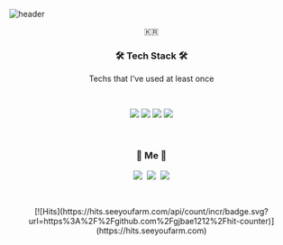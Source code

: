 
 
![header](https://capsule-render.vercel.app/api?type=soft&color=auto&height=150&section=header&text=SeungwonJo&fontSize=70&animation=twinkling)
  

  <p align="center">🇰🇷</p>
  
<h3 align="center">🛠 Tech Stack 🛠</h3>

<p align="center"> Techs that I've used at least once </p>

<br />
<p align="center">
  <img src="https://img.shields.io/badge/HTML-E34F26?style=flat-square&logo=HTML5&logoColor=white"/>
  <img src="https://img.shields.io/badge/CSS-1572B6?style=flat-square&logo=CSS3&logoColor=white"/>
  <img src="https://img.shields.io/badge/Javascript-F7DF1E?style=flat-square&logo=JavaScript&logoColor=black"/>
  <img src="https://img.shields.io/badge/React-239120?style=flat-square&logo=React&logoColor=white"/>
  </p>
  <br/>
  
<h3 align="center"> 🧸 Me 🧸 </h3>
<p align="center">
  <a href="https://velog.io/@frontjsw"><img src="https://img.shields.io/badge/Tech%20Blog-11B48A?style=flat-square&logo=Vimeo&logoColor=white&link=https://velog.io/@frontjsw"/></a>&nbsp
  <a href="https://www.instagram.com/jo_seungwon/"><img src="https://img.shields.io/badge/Instagram-E4405F?style=flat-square&logo=Instagram&logoColor=white&link=https://www.instagram.com/jo_seungwon/"/></a>&nbsp
  <a href="mailto:frontjsw@naver.com"><img src="https://img.shields.io/badge/Gmail-d14836?style=flat-square&logo=Gmail&logoColor=white&link=frontjsw@naver.com"/></a>
</p>
<br>
  
<p align="center">
[![Hits](https://hits.seeyoufarm.com/api/count/incr/badge.svg?url=https%3A%2F%2Fgithub.com%2Fgjbae1212%2Fhit-counter)](https://hits.seeyoufarm.com)
</p>
